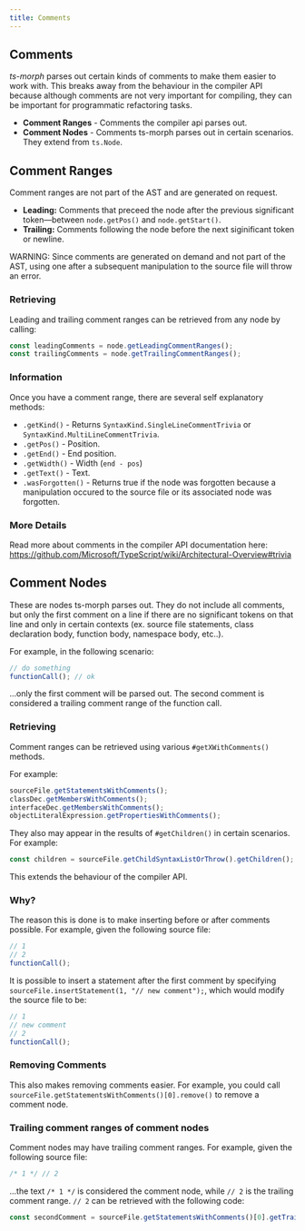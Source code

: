 ```yaml
---
title: Comments
---
```


## Comments

*ts-morph* parses out certain kinds of comments to make them easier to work with. This breaks away from the behaviour in the compiler API because although comments are not very important for compiling, they can be important for programmatic refactoring tasks.

* **Comment Ranges** - Comments the compiler api parses out.
* **Comment Nodes** - Comments ts-morph parses out in certain scenarios. They extend from `ts.Node`.

## Comment Ranges

Comment ranges are not part of the AST and are generated on request.

* **Leading:** Comments that preceed the node after the previous significant token—between `node.getPos()` and `node.getStart()`.
* **Trailing:** Comments following the node before the next siginificant token or newline.

WARNING: Since comments are generated on demand and not part of the AST, using one after a
subsequent manipulation to the source file will throw an error.

### Retrieving

Leading and trailing comment ranges can be retrieved from any node by calling:

```ts
const leadingComments = node.getLeadingCommentRanges();
const trailingComments = node.getTrailingCommentRanges();
```

### Information

Once you have a comment range, there are several self explanatory methods:

* `.getKind()` - Returns `SyntaxKind.SingleLineCommentTrivia` or  `SyntaxKind.MultiLineCommentTrivia`.
* `.getPos()` - Position.
* `.getEnd()` - End position.
* `.getWidth()` - Width (`end - pos`)
* `.getText()` - Text.
* `.wasForgotten()` - Returns true if the node was forgotten because a manipulation occured to the source file or its associated node was forgotten.

### More Details

Read more about comments in the compiler API documentation here: https://github.com/Microsoft/TypeScript/wiki/Architectural-Overview#trivia

## Comment Nodes

These are nodes ts-morph parses out. They do not include all comments, but only the first comment on a line if there are no significant tokens on that line and only in certain contexts (ex. source file statements, class declaration body, function body, namespace body, etc..).

For example, in the following scenario:

```ts
// do something
functionCall(); // ok
```

...only the first comment will be parsed out. The second comment is considered a trailing comment range of the function call.

### Retrieving

Comment ranges can be retrieved using various `#getXWithComments()` methods.

For example:

```ts
sourceFile.getStatementsWithComments();
classDec.getMembersWithComments();
interfaceDec.getMembersWithComments();
objectLiteralExpression.getPropertiesWithComments();
```

They also may appear in the results of `#getChildren()` in certain scenarios. For example:

```ts
const children = sourceFile.getChildSyntaxListOrThrow().getChildren();
```

This extends the behaviour of the compiler API.

### Why?

The reason this is done is to make inserting before or after comments possible. For example, given the following source file:

```ts
// 1
// 2
functionCall();
```

It is possible to insert a statement after the first comment by specifying `sourceFile.insertStatement(1, "// new comment");`, which would modify the source file to be:

```ts
// 1
// new comment
// 2
functionCall();
```

### Removing Comments

This also makes removing comments easier. For example, you could call `sourceFile.getStatementsWithComments()[0].remove()` to remove a comment node.

### Trailing comment ranges of comment nodes

Comment nodes may have trailing comment ranges. For example, given the following source file:

```ts
/* 1 */ // 2
```

...the text `/* 1 */` is considered the comment node, while `// 2` is the trailing comment range. `// 2` can be retrieved with the following code:

```ts
const secondComment = sourceFile.getStatementsWithComments()[0].getTrailingCommentRanges()[0];
```
